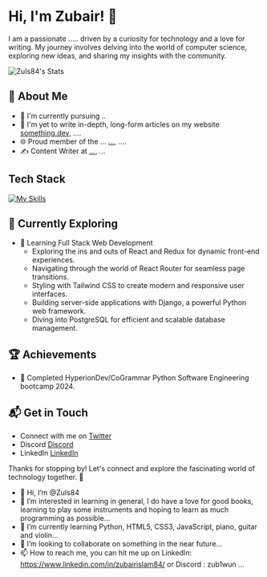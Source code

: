# Hi, I'm Zubair! 👋

I am a passionate ..... driven by a curiosity for technology and a love for writing. My journey involves delving into the world of computer science, exploring new ideas, and sharing my insights with the community.

![ZuIs84's Stats](https://github-readme-stats.vercel.app/api?username=ZuIs84&theme=vue-dark&show_icons=true&hide_border=true&count_private=true)

## 🚀 About Me

- 🔭 I'm currently pursuing ..
- 📝 I'm yet to write in-depth, long-form articles on my website [something.dev](https://something.dev), ....
- 🌐 Proud member of the ... [...](https://....com/), ....
- ✍️ Content Writer at [...](https://www....org/), ...

<!--
## My Articles
- [Empty](EmptyUrl)
-->

## Tech Stack
[![My Skills](https://skillicons.dev/icons?i=js,html,css,python)]()

## 🌱 Currently Exploring

- 🚀 Learning Full Stack Web Development
  - Exploring the ins and outs of React and Redux for dynamic front-end experiences.
  - Navigating through the world of React Router for seamless page transitions.
  - Styling with Tailwind CSS to create modern and responsive user interfaces.
  - Building server-side applications with Django, a powerful Python web framework.
  - Diving into PostgreSQL for efficient and scalable database management.

 ## 🏆 Achievements

- 🌟 Completed HyperionDev/CoGrammar Python Software Engineering bootcamp 2024.


## 📬 Get in Touch

- Connect with me on [Twitter](https://twitter.com/Zub1Wun)
- Discord [Discord](https://discordapp.com/users/zub1wun)
- LinkedIn [LinkedIn](https://www.linkedin.com/in/zubairislam84/)

Thanks for stopping by! Let's connect and explore the fascinating world of technology together. 🚀



<!--

Here are some ideas to get you started:

- 🔭 I’m currently working on ...
- 🌱 I’m currently learning ...
- 👯 I’m looking to collaborate on ...
- 🤔 I’m looking for help with ...
- 💬 Ask me about ...
- 📫 How to reach me: ...
- 😄 Pronouns: ...
- ⚡ Fun fact: ...
-->




- 👋 Hi, I’m @ZuIs84
- 👀 I’m interested in learning in general, I do have a love for good books, learning to play some instruments and hoping to learn as much programming as possible...
- 🌱 I’m currently learning Python, HTML5, CSS3, JavaScript, piano, guitar and violin...
- 💞️ I’m looking to collaborate on something in the near future...
- 📫 How to reach me, you can hit me up on LinkedIn: https://www.linkedin.com/in/zubairislam84/ or Discord : zub1wun ...


<!---
ZuIs84/ZuIs84 is a ✨ special ✨ repository because its `README.md` (this file) appears on your GitHub profile.
You can click the Preview link to take a look at your changes.
--->
